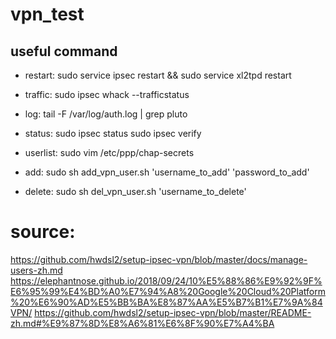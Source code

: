 # vpn_test

## useful command
- restart:
sudo service ipsec restart && sudo service xl2tpd restart

- traffic:
sudo ipsec whack --trafficstatus

- log:
tail -F /var/log/auth.log | grep pluto

- status:
sudo ipsec status
sudo ipsec verify

- userlist:
sudo vim /etc/ppp/chap-secrets

- add:
sudo sh add_vpn_user.sh 'username_to_add' 'password_to_add'

- delete:
sudo sh del_vpn_user.sh 'username_to_delete'

# source:
https://github.com/hwdsl2/setup-ipsec-vpn/blob/master/docs/manage-users-zh.md
https://elephantnose.github.io/2018/09/24/10%E5%88%86%E9%92%9F%E6%95%99%E4%BD%A0%E7%94%A8%20Google%20Cloud%20Platform%20%E6%90%AD%E5%BB%BA%E8%87%AA%E5%B7%B1%E7%9A%84VPN/
https://github.com/hwdsl2/setup-ipsec-vpn/blob/master/README-zh.md#%E9%87%8D%E8%A6%81%E6%8F%90%E7%A4%BA
